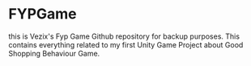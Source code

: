 # FYPGame

this is Vezix's Fyp Game Github repository for backup purposes.
This contains everything related to my first Unity Game Project about Good Shopping Behaviour Game.
